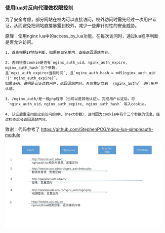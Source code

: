 ### 使用lua对反向代理做权限控制

为了安全考虑，部分网站在校内可以直接访问，校外访问时需先经过一次用户认证，从而避免把网站直接暴露到校外，减少一些非针对性的安全威胁。

原理：使用nginx lua中的access_by_lua功能，在每次访问时，通过lua程序判断是否允许访问。

```
1. 首先根据IP地址判断，如果在白名单内，直接返回源站内容。

2. 否则检查cookie是否有`nginx_auth_uid，nginx_auth_expire, nginx_auth_hash`三个参数，
且`ngxi_auth_expire<当前时间`, 且`nginx_auth_hash = md5(nginx_auth_uid '|' nginx_auth_expire)`。
如果正确，说明是认证过的用户，返回源站内容。否则重定向到 `/nginx_auth/` 进行用户认证。

3. /nginx_auth/是一段php程序（也可以是其他认证）。完成用户认证后，将
 `nginx_auth_uid，nginx_auth_expire, nginx_auth_hash` 写入cookie。

4. 认证后重定向到之前访问的URL（next参数），这时因为cookie中有个三个参数的信息，经过检查后会返回源站内容。
```

致谢：代码参考了 https://github.com/StephenPCG/nginx-lua-simpleauth-module


![登录过程](img/login.jpg)

